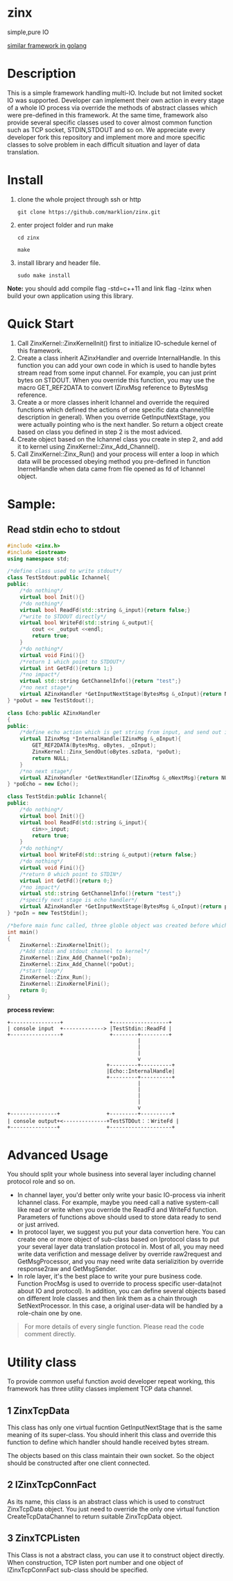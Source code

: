 # zinx
simple,pure IO

[similar framework in golang](https://github.com/aceld/zinx)

# Description

This is a simple framework handling multi-IO. Include but not limited socket IO was supported. Developer can implement their own action in every stage of a whole IO process via override the methods of abstract classes which were pre-defined in this framework. At the same time, framework also provide several specific classes used to cover almost common function such as TCP socket, STDIN,STDOUT and so on.
We appreciate every developer fork this repository and implement more and more specific classes to solve problem in each difficult situation and layer of data translation.

# Install
1. clone the whole project through ssh or http

    `git clone https://github.com/marklion/zinx.git`

2. enter project folder and run make

    `cd zinx`

    `make`

3. install library and header file.

    `sudo make install`

**Note:** you should add compile flag -std=c++11 and link flag -lzinx when build your own application using this library.

# Quick Start

1. Call ZinxKernel::ZinxKernelInit() first to initialize IO-schedule kernel of this framework.
2. Create a class inherit AZinxHandler and override InternalHandle. In this function you can add your own code in which is used to handle bytes stream read from some input channel. For example, you can just print bytes on STDOUT. When you override this function, you may use the macro GET_REF2DATA to convert IZinxMsg reference to BytesMsg reference.
3. Create a or more classes inherit Ichannel and override the required functions which defined the actions of one specific data channel(file description in general). When you override GetInputNextStage, you were actually pointing who is the next handler. So return a object create based on class you defined in step 2 is the most adviced.
4. Create object based on the Ichannel class you create in step 2, and add it to kernel using ZinxKernel::Zinx_Add_Channel().
5. Call ZinxKernel::Zinx_Run() and your process will enter a loop in which data will be processed obeying method you pre-defined in function InernelHandle when data came from file opened as fd of Ichannel object.

# Sample:

## Read stdin echo to stdout

```cpp
#include <zinx.h>
#include <iostream>
using namespace std;

/*define class used to write stdout*/
class TestStdout:public Ichannel{
public:
    /*do nothing*/
    virtual bool Init(){}
    /*do nothing*/
    virtual bool ReadFd(std::string &_input){return false;}
    /*write to STDOUT directly*/
    virtual bool WriteFd(std::string &_output){
        cout << _output <<endl;
        return true;
    }
    /*do nothing*/
    virtual void Fini(){}
    /*return 1 which point to STDOUT*/
    virtual int GetFd(){return 1;}
    /*no impact*/
    virtual std::string GetChannelInfo(){return "test";}
    /*no next stage*/
    virtual AZinxHandler *GetInputNextStage(BytesMsg &_oInput){return NULL;}
} *poOut = new TestStdout();

class Echo:public AZinxHandler
{
public:
    /*define echo action which is get string from input, and send out it via stdout channel object*/
    virtual IZinxMsg *InternalHandle(IZinxMsg &_oInput){
        GET_REF2DATA(BytesMsg, oBytes, _oInput);
        ZinxKernel::Zinx_SendOut(oBytes.szData, *poOut);
        return NULL;
    }
    /*no next stage*/
    virtual AZinxHandler *GetNextHandler(IZinxMsg &_oNextMsg){return NULL;}
} *poEcho = new Echo();

class TestStdin:public Ichannel{
public:
    /*do nothing*/
    virtual bool Init(){}
    virtual bool ReadFd(std::string &_input){
        cin>>_input;
        return true;
    }
    /*do nothing*/
    virtual bool WriteFd(std::string &_output){return false;}
    /*do nothing*/
    virtual void Fini(){}
    /*return 0 which point to STDIN*/
    virtual int GetFd(){return 0;}
    /*no impact*/
    virtual std::string GetChannelInfo(){return "test";}
    /*specify next stage is echo handler*/
    virtual AZinxHandler *GetInputNextStage(BytesMsg &_oInput){return poEcho;}
} *poIn = new TestStdin();

/*before main func called, three globle object was created before which were poOut point to a TestStdout object, poEcho point to a Echo object and poIn point to a TestStdin object.*/
int main()
{
    ZinxKernel::ZinxKernelInit();
    /*Add stdin and stdout channel to kernel*/
    ZinxKernel::Zinx_Add_Channel(*poIn);
    ZinxKernel::Zinx_Add_Channel(*poOut);
    /*start loop*/
    ZinxKernel::Zinx_Run();
    ZinxKernel::ZinxKernelFini();
    return 0;
}
```

**process review:**

```
+----------------+               +------------------+
| console input  +-------------> |TestStdin::ReadFd |
+----------------+               +--------+---------+
                                          |
                                          |
                                          |
                                          v
                                +---------+----------+
                                |Echo::InternalHandle|
                                +---------+----------+
                                          |
                                          |
                                          |
                                          |
                                          v
+---------------+               +---------+----------+
| console output+<--------------+TestSTDOut：：WriteFd |
+---------------+               +--------------------+
```

# Advanced Usage

You should split your whole business into several layer including channel protocol role and so on.

+ In channel layer, you'd better only write your basic IO-process via inherit Ichannel class. For example, maybe you need call a native system-call like read or write when you override the ReadFd and WriteFd function. Parameters of functions above should used to store data ready to send or just arrived.
+ In protocol layer, we suggest you put your data convertion here. You can create one or more object of sub-class based on Iprotocol class to put your several layer data translation protocol in. Most of all, you may need write data verifiction and message deliver by override raw2request and GetMsgProcessor, and you may need write data serializition by override response2raw and GetMsgSender.
+ In role layer, it's the best place to write your pure business code. Function ProcMsg is used to override to process specific user-data(not about IO and protocol). In addition, you can define several objects based on different Irole classes and then link them as a chain through SetNextProcessor.  In this case, a original user-data will be handled by a role-chain one by one.

> For more details of every single function. Please read the code comment directly.

# Utility class

To provide common useful function avoid developer repeat working, this framework has three utility classes implement TCP data channel.

## 1 ZinxTcpData

This class has only one virtual fucntion GetInputNextStage that is the same meaning of its super-class. You should inherit this class and override this function to define which handler should handle received bytes stream.

The objects based on this class maintain their own socket. So the object should be constructed after one client connected.

## 2 IZinxTcpConnFact

As its name, this class is an abstract class which is used to construct ZinxTcpData object. You just need to override the only one virtual function CreateTcpDataChannel to return suitable ZinxTcpData object.

## 3 ZinxTCPListen

This Class is not a abstract class, you can use it to construct object directly. When construction, TCP listen port number and one object of IZinxTcpConnFact sub-class should be specified.

